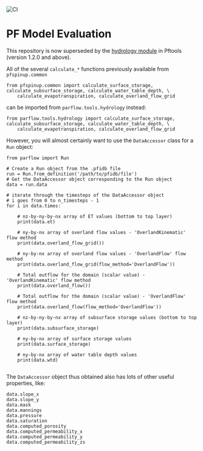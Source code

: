 ![CI](https://github.com/hydroframe/PF_Model_Evaluation/workflows/CI/badge.svg?branch=master)

# PF Model Evaluation
This repository is now superseded by the [hydrology module](https://github.com/parflow/parflow/blob/master/pftools/python/parflow/tools/hydrology.py) in Pftools (version 1.2.0 and above).

All of the several `calculate_*` functions previously available from `pfspinup.common`

```
from pfspinup.common import calculate_surface_storage, calculate_subsurface_storage, calculate_water_table_depth, \
    calculate_evapotranspiration, calculate_overland_flow_grid
```

can be imported from `parflow.tools.hydrology` instead:

```
from parflow.tools.hydrology import calculate_surface_storage, calculate_subsurface_storage, calculate_water_table_depth, \
    calculate_evapotranspiration, calculate_overland_flow_grid
```

However, you will almost certainly want to use the `DataAccessor` class for a `Run` object:

```
from parflow import Run

# Create a Run object from the .pfidb file
run = Run.from_definition('/path/to/pfidb/file')
# Get the DataAccessor object corresponding to the Run object
data = run.data

# iterate through the timesteps of the DataAccessor object
# i goes from 0 to n_timesteps - 1
for i in data.times:

    # nz-by-ny-by-nx array of ET values (bottom to top layer)
    print(data.et)
    
    # ny-by-nx array of overland flow values - 'OverlandKinematic' flow method
    print(data.overland_flow_grid())

    # ny-by-nx array of overland flow values - 'OverlandFlow' flow method
    print(data.overland_flow_grid(flow_method='OverlandFlow'))

    # Total outflow for the domain (scalar value) - 'OverlandKinematic' flow method
    print(data.overland_flow())
        
    # Total outflow for the domain (scalar value) - 'OverlandFlow' flow method
    print(data.overland_flow(flow_method='OverlandFlow'))
     
    # nz-by-ny-by-nx array of subsurface storage values (bottom to top layer)
    print(data.subsurface_storage)

    # ny-by-nx array of surface storage values
    print(data.surface_storage)

    # ny-by-nx array of water table depth values
    print(data.wtd)
        
```

The `DataAccessor` object thus obtained also has lots of other useful properties, like:

```
data.slope_x
data.slope_y
data.mask
data.mannings
data.pressure
data.saturation
data.computed_porosity
data.computed_permeability_x
data.computed_permeability_y
data.computed_permeability_zs
```